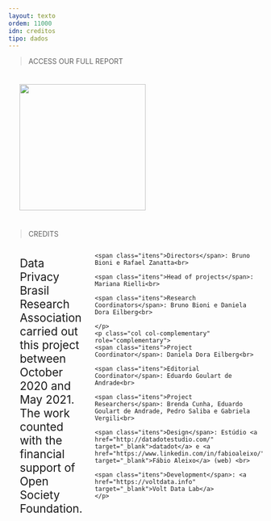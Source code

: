 ```yaml
---
layout: texto
ordem: 11000
idn: creditos
tipo: dados
---
```


> ACCESS OUR FULL REPORT

<div id="creditos" class="container">
<div class="layout">
  <p class="col col-main">
<a href="https://drive.google.com/file/d/1mX7I8f8jxS-d7JxACSGCRT8J_gOZyAuG/view?usp=sharing" target="blank"><img src="{{ site.baseurl }}/en/imagens/thumb_relatorio.png" width="250px"></a>
</p>
</div>
</div>

> CREDITS

<div id="creditos" class="container">

  <div class="layout">
    <p class="col col-main">
    Data Privacy Brasil Research Association carried out this project between October 2020 and May 2021. The work counted with the financial support of Open Society Foundation.<br>

    <span class="itens">Directors</span>: Bruno Bioni e Rafael Zanatta<br>

    <span class="itens">Head of projects</span>: Mariana Rielli<br>

    <span class="itens">Research Coordinators</span>: Bruno Bioni e Daniela Dora Eilberg<br>

    </p>
    <p class="col col-complementary" role="complementary">
    <span class="itens">Project Coordinator</span>: Daniela Dora Eilberg<br>

    <span class="itens">Editorial Coordinator</span>: Eduardo Goulart de Andrade<br>

    <span class="itens">Project Researchers</span>: Brenda Cunha, Eduardo Goulart de Andrade, Pedro Saliba e Gabriela Vergili<br>

    <span class="itens">Design</span>: Estúdio <a href="http://datadotestudio.com/" target="_blank">datadot</a> e <a href="https://www.linkedin.com/in/fabioaleixo/" target="_blank">Fábio Aleixo</a> (web) <br>

    <span class="itens">Development</span>: <a href="https://voltdata.info" target="_blank">Volt Data Lab</a>
    </p>  
  </div>   

</div>



<style>
/* Layout: */

.col-main {
  flex: 1;  
  font-size: 1.6em
}  

.col-complementary {
  flex: 1;  
  font-size: 1.6em
}

/* Responsive: */

@media only screen and (min-width: 640px) {
  .layout {
    display: flex;
  }
}

/* etc */

span{
  color: #e2de3f
}

.container {
  max-width: 110em;
  margin-right: auto;
  margin-left: auto;
}

.col {
  padding: 1em;
  margin: 0 2px 2px 0;
}

</style>
